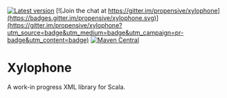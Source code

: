 [![Latest version](https://index.scala-lang.org/propensive/xylophone/latest.svg)](https://index.scala-lang.org/propensive/xylophone)
[![Join the chat at https://gitter.im/propensive/xylophone](https://badges.gitter.im/propensive/xylophone.svg)](https://gitter.im/propensive/xylophone?utm_source=badge&utm_medium=badge&utm_campaign=pr-badge&utm_content=badge)
[![Maven Central](https://maven-badges.herokuapp.com/maven-central/com.propensive/xylophone_2.11/badge.svg)](https://maven-badges.herokuapp.com/maven-central/com.propensive/xylophone_2.11)

# Xylophone

A work-in progress XML library for Scala.

